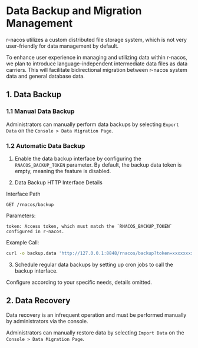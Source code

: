 # Data Backup and Migration Management

r-nacos utilizes a custom distributed file storage system, which is not very user-friendly for data management by default.

To enhance user experience in managing and utilizing data within r-nacos, we plan to introduce language-independent intermediate data files as data carriers. This will facilitate bidirectional migration between r-nacos system data and general database data.

## 1. Data Backup

### 1.1 Manual Data Backup

Administrators can manually perform data backups by selecting `Export Data` on the `Console > Data Migration Page`.

### 1.2 Automatic Data Backup

1. Enable the data backup interface by configuring the `RNACOS_BACKUP_TOKEN` parameter. By default, the backup data token is empty, meaning the feature is disabled.

2. Data Backup HTTP Interface Details

Interface Path

```
GET /rnacos/backup
```

Parameters:
```
token: Access token, which must match the `RNACOS_BACKUP_TOKEN` configured in r-nacos.
```

Example Call:

```sh
curl -o backup.data 'http://127.0.0.1:8848/rnacos/backup?token=xxxxxxxx-xxxx-xxxx-xxxx-xxxxxxxx'
```

3. Schedule regular data backups by setting up cron jobs to call the backup interface.

Configure according to your specific needs, details omitted.

## 2. Data Recovery

Data recovery is an infrequent operation and must be performed manually by administrators via the console.

Administrators can manually restore data by selecting `Import Data` on the `Console > Data Migration Page`.